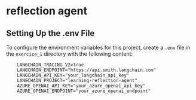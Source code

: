 # reflection agent

## Setting Up the .env File

To configure the environment variables for this project, create a `.env` file in the `exercice_1` directory with the following content:

```
    LANGCHAIN_TRACING_V2=true
    LANGCHAIN_ENDPOINT="https://api.smith.langchain.com"
    LANGCHAIN_API_KEY="your_langchain_api_key"
    LANGCHAIN_PROJECT="learning-reflection-agent"
    AZURE_OPENAI_API_KEY="your_azure_openai_api_key"
    AZURE_OPENAI_ENDPOINT="your_azure_openai_endpoint"
```